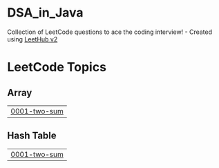 # DSA_in_Java
Collection of LeetCode questions to ace the coding interview! - Created using [LeetHub v2](https://github.com/arunbhardwaj/LeetHub-2.0)

<!---LeetCode Topics Start-->
# LeetCode Topics
## Array
|  |
| ------- |
| [0001-two-sum](https://github.com/Akheel51/DSA_in_Java/tree/master/0001-two-sum) |
## Hash Table
|  |
| ------- |
| [0001-two-sum](https://github.com/Akheel51/DSA_in_Java/tree/master/0001-two-sum) |
<!---LeetCode Topics End-->